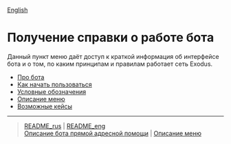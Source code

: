 [English](../../documents_eng/actions/faq.md)
# Получение справки о работе бота

Данный пункт меню даёт доступ к краткой информация об интерфейсе бота и о том, по каким принципам и правилам работает сеть Exodus.

- [Про бота](../faq/about_bot.md)
- [Как начать пользоваться](../faq/how_start.md)
- [Условные обозначения](../faq/conventions.md)
- [Описание меню](../faq/menu.md)
- [Возможные кейсы](../faq/cases.md)

---
> [README_rus](../../README.md)  |  [README_eng](../../README_eng.md)  
> [Описание бота прямой адресной помощи](../index.md)  |  [Описание меню](../faq/menu.md)
